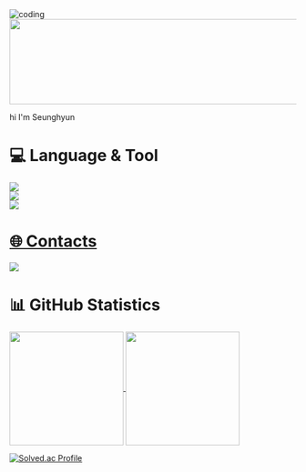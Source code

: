 
<img src="https://github.com/user-attachments/assets/507e3800-63da-4cf0-af34-adbc34f12e5e" alt="coding" style="pointer-events: none;">



<a href="https://github.com/devxb/gitanimals">
  <img
    src="https://render.gitanimals.org/lines/jjsh0208?pet-id=653870581612167270"
    width="900"
    height="150"
  />
</a>
  
  
  
hi I'm Seunghyun

<div><h1>💻 Language & Tool </h1></div>

<p align="center">
  <a href="https://skillicons.dev">
   <div>
  <img src="https://skillicons.dev/icons?i=java,spring,js" />
  <br>
    <img src="https://skillicons.dev/icons?i=mysql,postgres" />
  <br>
  <img src="https://skillicons.dev/icons?i=git,docker,github,eclipse,vscode&perline=6" />
</div>
<h1> 🌐 Contacts</h1>
<a href="[https://insidious-prepared-2db.notion.site/DDong_kka-Blog-07f4a529ec82480aba8c0e4ebf34aa0b?pvs=4](https://ddong-kka.tistory.com/)" target="_blank">
  <img src="https://img.shields.io/badge/DDong`kka Blog-6D4AFF?style=flat-square&logo=notion&logoColor=white" />
</a>

</p> 


<h1>📊 GitHub Statistics</h1><a href="https://github.com/anuraghazra/github-readme-stats">
  <img height=200 align="center" src="https://github-readme-stats.vercel.app/api?username=jjsh0208&theme=vue-dark&icons=true&show_icons=true&title_color=a8edea" /></a><a href="https://github.com/anuraghazra/github-readme-stats">
  <img height=200 align="center" src="https://github-readme-stats.vercel.app/api/top-langs/?username=jjsh0208&theme=vue-dark&layout=donut" /></a>

[![Solved.ac Profile](http://mazassumnida.wtf/api/v2/generate_badge?boj=jjssh0208)](https://solved.ac/jjssh0208)
